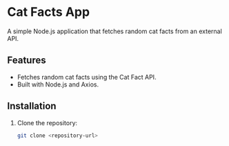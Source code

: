 # Cat Facts App
A simple Node.js application that fetches random cat facts from an external API.
## Features
- Fetches random cat facts using the Cat Fact API.
- Built with Node.js and Axios.
## Installation
1. Clone the repository:
   ```bash
   git clone <repository-url>
   
